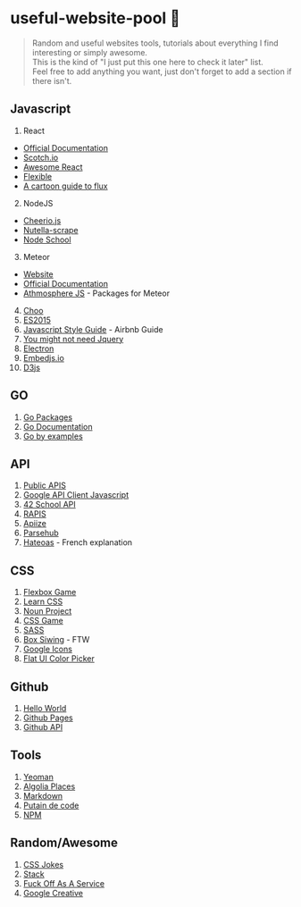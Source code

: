 # useful-website-pool 🌊

> Random and useful websites tools, tutorials about everything I find interesting or simply awesome.  
This is the kind of "I just put this one here to check it later" list.  
Feel free to add anything you want, just don't forget to add a section if there isn't.  

## Javascript

1. React  
  * [Official Documentation](https://facebook.github.io/react/docs/getting-started.html)  
  * [Scotch.io](https://scotch.io/tutorials/learning-react-getting-started-and-concepts)  
  * [Awesome React](https://github.com/enaqx/awesome-react)  
  * [Flexible](http://fluxible.io/api/components.html)  
  * [A cartoon guide to flux](https://code-cartoons.com/a-cartoon-guide-to-flux-6157355ab207#.mka2j2u6r)  
2. NodeJS
 * [Cheerio.js](https://github.com/cheeriojs/cheerio)  
 * [Nutella-scrape](https://github.com/karissa/nutella-scrape)  
 * [Node School](http://nodeschool.io/)  
3. Meteor  
 * [Website](https://www.meteor.com/)  
 * [Official Documentation](https://docs.meteor.com/)  
 * [Athmosphere JS](https://atmospherejs.com/) - Packages for Meteor  
4. [Choo](https://github.com/yoshuawuyts/choo)  
5. [ES2015](https://babeljs.io/blog/2015/06/07/react-on-es6-plus)  
6. [Javascript Style Guide](https://github.com/airbnb/javascript) - Airbnb Guide
7. [You might not need Jquery](http://youmightnotneedjquery.com/)   
8. [Electron](https://github.com/electron/electron)
9. [Embedjs.io](https://embedjs.readme.io/)  
10. [D3js](https://d3js.org/)

## GO
1. [Go Packages](https://go.libhunt.com/)  
2. [Go Documentation](https://golang.org/doc/)  
3. [Go by examples](https://gobyexample.com/)

## API

1. [Public APIS](https://github.com/toddmotto/public-apis)  
2. [Google API Client Javascript](https://developers.google.com/api-client-library/javascript/start/start-js)  
3. [42 School API](https://api.intra.42.fr/)  
4. [RAPIS](https://github.com/lambda2/rapis)  
5. [Apiize](https://github.com/lambda2/apiize)  
6. [Parsehub](https://www.parsehub.com/)  
7. [Hateoas](http://putaindecode.io/fr/articles/api/hateoas/) - French explanation


## CSS

1. [Flexbox Game](https://preview.webflow.com/preview/flexbox-game?preview=d1a26b027c4803817087a91c651e321f&m=1)  
2. [Learn CSS](http://learnlayout.com/)  
3. [Noun Project](https://thenounproject.com/)
4. [CSS Game](http://flukeout.github.io/#)  
5. [SASS](http://sass-lang.com/guide)  
6. [Box Siwing](http://www.paulirish.com/2012/box-sizing-border-box-ftw/) - FTW  
7. [Google Icons](https://design.google.com/icons/)  
8. [Flat UI Color Picker](http://www.flatuicolorpicker.com/)  

## Github

1. [Hello World](https://guides.github.com/activities/hello-world/)  
2. [Github Pages](https://pages.github.com/)  
3. [Github API](https://developer.github.com/v3/)  

## Tools  

1. [Yeoman](http://yeoman.io/)  
2. [Algolia Places](https://community.algolia.com/places/)  
3. [Markdown](https://github.com/adam-p/markdown-here/wiki/Markdown-Cheatsheet)  
4. [Putain de code](http://putaindecode.io/)  
5. [NPM](https://www.npmjs.com)  

## Random/Awesome

1. [CSS Jokes](http://saijogeorge.com/css-puns/)
2. [Stack](http://stackshare.io/stacks)  
3. [Fuck Off As A Service](https://github.com/tomdionysus/foaas)  
4. [Google Creative](http://googlecreativelab.github.io/anypixel/)  


